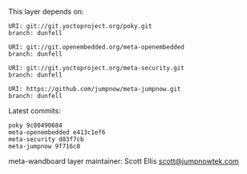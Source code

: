 This layer depends on:

    URI: git://git.yoctoproject.org/poky.git
    branch: dunfell

    URI: git://git.openembedded.org/meta-openembedded
    branch: dunfell

    URI: git://git.yoctoproject.org/meta-security.git
    branch: dunfell

    URI: https://github.com/jumpnow/meta-jumpnow.git
    branch: dunfell

Latest commits:

    poky 9c80490684
    meta-openembedded e413c1ef6
    meta-security d83f7cb
    meta-jumpnow 9f716c8

meta-wandboard layer maintainer: Scott Ellis <scott@jumpnowtek.com>
